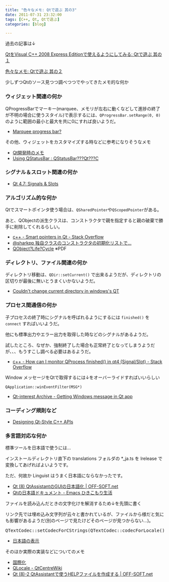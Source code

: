 ```yaml
---
title: "色々なメモ: Qtで遊ぶ 其の3"
date: 2011-07-31 23:32:00
tags: [C++, Qt, Qtで遊ぶ]
categories: [blog]

---
```


過去の記事は↓

[QtをVisual C++ 2008 Express Editionで使えるようにしてみる: Qtで遊ぶ 其の１][1]

 [1]: /blog/2009/10/04/play-with-qt-part-1

[色々なメモ: Qtで遊ぶ 其の２][2]

 [2]: /blog/2009/10/04/play-with-qt-part-2

少しずつQtのソース見つつ調べつつでやってきたメモ的な何か

### ウィジェット関連の何か

QProgressBarでマーキー(marquee、メモリが左右に動くなどして進捗の終了が不明の場合に使うスタイル)で表示するには、`QProgressBar.setRange(0, 0)` のように範囲の最小と最大を共に0にすれば良いようだ。

  * [Marquee progress bar?][3]

 [3]: http://www.qtcentre.org/threads/28046-Marquee-progress-bar

その他、ウィジェットをカスタマイズする時などに参考になりそうなメモ

  * [Qt開発時のメモ][4]
  * [Using QStatusBar : QStatusBar???Qt???C][5]

 [4]: http://uilabo.web.fc2.com/Qt/QtDevMemo.html
 [5]: http://www.java2s.com/Code/Cpp/Qt/UsingQStatusBar.htm



  


### シグナル＆スロット関連の何か

  * [Qt 4.7: Signals & Slots][6]

 [6]: http://doc.qt.nokia.com/latest/signalsandslots.html



  


### アルゴリズム的な何か

Qtでスマートポインタ使う場合は、`QSharedPointer`や`QScopedPointer`がある。

あと、QObjectの派生クラスは、コンストラクタで親を指定すると親の破棄で勝手に削除してくれるらしい。

  * [c++ - Smart pointers in Qt - Stack Overflow][7]
  * [@sharkpp 独自クラスのコンストラクタの初期化リストで...][8]
  * [QObject?Life?Cycle][9] ※PDF

 [7]: http://stackoverflow.com/questions/1481616/smart-pointers-in-qt
 [8]: https://twitter.com/#!/rofi/status/94670745967403008
 [9]: http://taschenorakel.de/files/qobject-lifecycle.pdf



  


### ディレクトリ、ファイル関連の何か

ディレクトリ移動は、`QDir::setCurrent()` で出来るようだが、ディレクトリの区切りが最後に無いとうまくいかないようだ。

  * [Couldn't change current directory in windows's QT][10]

 [10]: http://www.qtcentre.org/threads/12038-Couldn-t-change-current-directory-in-windows-s-QT



  


### プロセス間通信の何か

子プロセスの終了時にシグナルを呼ばれるようにするには `finished()` を `connect` すればいいようだ。

他にも標準出力やエラー出力を取得した時などのシグナルがあるようだ。

試したところ、なぜか、強制終了した場合も正常終了となってしまうようだが、、、もうすこし調べる必要はあるようだ。

  * [c++ - How can I monitor QProcess finished() in qt4 (Signal/Slot) - Stack Overflow][11]

 [11]: http://stackoverflow.com/questions/4200760/how-can-i-monitor-qprocess-finished-in-qt4-signal-slot

Window メッセージをQtで取得するには↓をオーバーライドすればいいらしい

`QApplication::winEventFilter(MSG*)`

  * [Qt-interest Archive - Getting Windows message in Qt app][12]

 [12]: http://lists.trolltech.com/qt-interest/2002-04/thread00039-0.html



  


### コーディング規則など

  * [Designing Qt-Style C++ APIs][13]

 [13]: http://doc.trolltech.com/qq/qq13-apis.html



  


### 多言語対応な何か

標準ツールを日本語で使うには...

インストールディレクトリ直下の translations フォルダの *_ja.ts を lrelease で変換してあげればよいようです。

ただ、何故か Linguist はうまく日本語にならなかったです。

  * [Qt (8) QtAssistantのGUIの日本語化 | OFF-SOFT.net][14]
  * [Qtの日本語ドキュメント - Emacs ひきこもり生活][15]

 [14]: http://www.off-soft.net/ja/develop/qt/qt1-8.html
 [15]: http://d.hatena.ne.jp/meech/20110213/1297597395

ファイルを読み込んだときの文字化けを解消するため↓を先頭に書く

リンク先では埋め込み文字列が云々と書かれているが、ファイルから様だと気にも影響があるようだ(別のページで見たけどそのページが見つからない...)。

<pre>QTextCodec::setCodecForCStrings(QTextCodec::codecForLocale());
</pre>

  * [日本語の表示][16]

 [16]: http://qtprogramming.s2.zmx.jp/Qt4Examples/Japanese.html

そのほか実際の実装などについてのメモ

  * [国際化][17]
  * [QLocale - QtCentreWiki][18]
  * [Qt (8)-2 QtAssistantで使うHELPファイルを作成する | OFF-SOFT.net][19]

 [17]: http://qtprogramming.s2.zmx.jp/Qt4Note/qt4_note/internationalization.html
 [18]: http://www.qtcentre.org/wiki/index.php?title=QLocale
 [19]: http://www.off-soft.net/ja/develop/qt/qt1-8-2.html